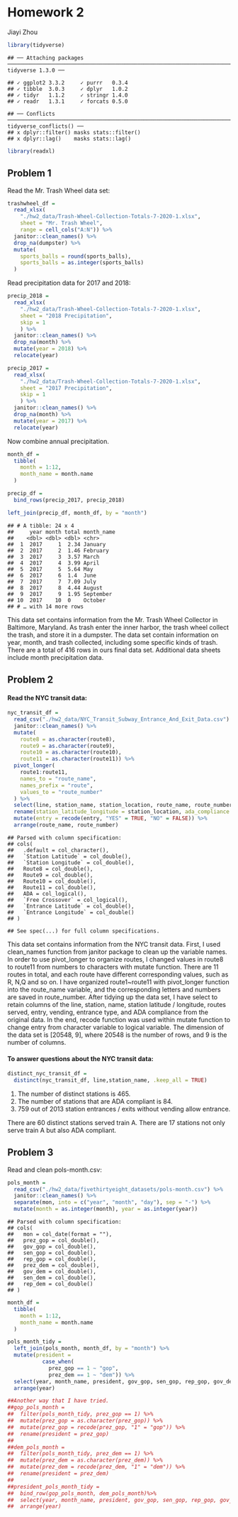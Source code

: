 Homework 2
================
Jiayi Zhou

``` r
library(tidyverse)
```

    ## ── Attaching packages ─────────────────────────────────────────────────────────────────────────────── tidyverse 1.3.0 ──

    ## ✓ ggplot2 3.3.2     ✓ purrr   0.3.4
    ## ✓ tibble  3.0.3     ✓ dplyr   1.0.2
    ## ✓ tidyr   1.1.2     ✓ stringr 1.4.0
    ## ✓ readr   1.3.1     ✓ forcats 0.5.0

    ## ── Conflicts ────────────────────────────────────────────────────────────────────────────────── tidyverse_conflicts() ──
    ## x dplyr::filter() masks stats::filter()
    ## x dplyr::lag()    masks stats::lag()

``` r
library(readxl)
```

## Problem 1

Read the Mr. Trash Wheel data set:

``` r
trashwheel_df = 
  read_xlsx(
    "./hw2_data/Trash-Wheel-Collection-Totals-7-2020-1.xlsx",
    sheet = "Mr. Trash Wheel",
    range = cell_cols("A:N")) %>% 
  janitor::clean_names() %>% 
  drop_na(dumpster) %>% 
  mutate(
    sports_balls = round(sports_balls), 
    sports_balls = as.integer(sports_balls)
  )
```

Read precipitation data for 2017 and 2018:

``` r
precip_2018 = 
  read_xlsx(
    "./hw2_data/Trash-Wheel-Collection-Totals-7-2020-1.xlsx",
    sheet = "2018 Precipitation",
    skip = 1
    ) %>% 
  janitor::clean_names() %>% 
  drop_na(month) %>% 
  mutate(year = 2018) %>% 
  relocate(year)

precip_2017 = 
  read_xlsx(
    "./hw2_data/Trash-Wheel-Collection-Totals-7-2020-1.xlsx",
    sheet = "2017 Precipitation",
    skip = 1
    ) %>% 
  janitor::clean_names() %>% 
  drop_na(month) %>% 
  mutate(year = 2017) %>% 
  relocate(year)
```

Now combine annual precipitation.

``` r
month_df = 
  tibble(
    month = 1:12,
    month_name = month.name
  )

precip_df = 
  bind_rows(precip_2017, precip_2018)

left_join(precip_df, month_df, by = "month")
```

    ## # A tibble: 24 x 4
    ##     year month total month_name
    ##    <dbl> <dbl> <dbl> <chr>     
    ##  1  2017     1  2.34 January   
    ##  2  2017     2  1.46 February  
    ##  3  2017     3  3.57 March     
    ##  4  2017     4  3.99 April     
    ##  5  2017     5  5.64 May       
    ##  6  2017     6  1.4  June      
    ##  7  2017     7  7.09 July      
    ##  8  2017     8  4.44 August    
    ##  9  2017     9  1.95 September 
    ## 10  2017    10  0    October   
    ## # … with 14 more rows

This data set contains information from the Mr. Trash Wheel Collector in
Baltimore, Maryland. As trash enter the inner harbor, the trash wheel
collect the trash, and store it in a dumpster. The data set contain
information on year, month, and trash collected, including some specific
kinds of trash. There are a total of 416 rows in ours final data set.
Additional data sheets include month precipitation data.

## Problem 2

#### Read the NYC transit data:

``` r
nyc_transit_df =
  read_csv("./hw2_data/NYC_Transit_Subway_Entrance_And_Exit_Data.csv") %>%
  janitor::clean_names() %>%
  mutate(
    route8 = as.character(route8),
    route9 = as.character(route9),
    route10 = as.character(route10),
    route11 = as.character(route11)) %>%
  pivot_longer(
    route1:route11,
    names_to = "route_name",
    names_prefix = "route",
    values_to = "route_number"
  ) %>%
  select(line, station_name, station_location, route_name, route_number, entry, vending, entrance_type, ada) %>%
  rename(station_latitude_longitude = station_location, ada_compliance = ada) %>%
  mutate(entry = recode(entry, "YES" = TRUE, "NO" = FALSE)) %>% 
  arrange(route_name, route_number)
```

    ## Parsed with column specification:
    ## cols(
    ##   .default = col_character(),
    ##   `Station Latitude` = col_double(),
    ##   `Station Longitude` = col_double(),
    ##   Route8 = col_double(),
    ##   Route9 = col_double(),
    ##   Route10 = col_double(),
    ##   Route11 = col_double(),
    ##   ADA = col_logical(),
    ##   `Free Crossover` = col_logical(),
    ##   `Entrance Latitude` = col_double(),
    ##   `Entrance Longitude` = col_double()
    ## )

    ## See spec(...) for full column specifications.

This data set contains information from the NYC transit data. First, I
used clean\_names function from janitor package to clean up the variable
names. In order to use pivot\_longer to organize routes, I changed
values in route8 to route11 from numbers to characters with mutate
function. There are 11 routes in total, and each route have different
corresponding values, such as R, N,Q and so on. I have organized
route1\~route11 with pivot\_longer function into the route\_name
variable, and the corresponding letters and numbers are saved in
route\_number. After tidying up the data set, I have select to retain
columns of the line, station, name, station latitude / longitude, routes
served, entry, vending, entrance type, and ADA compliance from the
original data. In the end, recode function was used within mutate
function to change entry from character variable to logical variable.
The dimension of the data set is \[20548, 9\], where 20548 is the number
of rows, and 9 is the number of columns.

#### To answer questions about the NYC transit data:

``` r
distinct_nyc_transit_df =
  distinct(nyc_transit_df, line,station_name, .keep_all = TRUE)
```

1.  The number of distinct stations is 465.
2.  The number of stations that are ADA compliant is 84.
3.  759 out of 2013 station entrances / exits without vending allow
    entrance.

There are 60 distinct stations served train A. There are 17 stations not
only serve train A but also ADA compliant.

## Problem 3

Read and clean pols-month.csv:

``` r
pols_month = 
  read_csv("./hw2_data/fivethirtyeight_datasets/pols-month.csv") %>% 
  janitor::clean_names() %>% 
  separate(mon, into = c("year", "month", "day"), sep = "-") %>% 
  mutate(month = as.integer(month), year = as.integer(year))
```

    ## Parsed with column specification:
    ## cols(
    ##   mon = col_date(format = ""),
    ##   prez_gop = col_double(),
    ##   gov_gop = col_double(),
    ##   sen_gop = col_double(),
    ##   rep_gop = col_double(),
    ##   prez_dem = col_double(),
    ##   gov_dem = col_double(),
    ##   sen_dem = col_double(),
    ##   rep_dem = col_double()
    ## )

``` r
month_df = 
  tibble(
    month = 1:12,
    month_name = month.name
  )

pols_month_tidy = 
  left_join(pols_month, month_df, by = "month") %>% 
  mutate(president = 
           case_when(
             prez_gop == 1 ~ "gop",
             prez_dem == 1 ~ "dem")) %>%
  select(year, month_name, president, gov_gop, sen_gop, rep_gop, gov_dem, sen_dem, rep_dem) %>%
  arrange(year)

##Another way that I have tried.
##gop_pols_month = 
##  filter(pols_month_tidy, prez_gop == 1) %>% 
##  mutate(prez_gop = as.character(prez_gop)) %>% 
##  mutate(prez_gop = recode(prez_gop, "1" = "gop")) %>% 
##  rename(president = prez_gop)
##
##dem_pols_month = 
##  filter(pols_month_tidy, prez_dem == 1) %>% 
##  mutate(prez_dem = as.character(prez_dem)) %>% 
##  mutate(prez_dem = recode(prez_dem, "1" = "dem")) %>% 
##  rename(president = prez_dem)
##
##president_pols_month_tidy =
##  bind_row(gop_pols_month, dem_pols_month)%>% 
##  select(year, month_name, president, gov_gop, sen_gop, rep_gop, gov_dem, sen_dem, rep_dem) %>% 
##  arrange(year)
```
